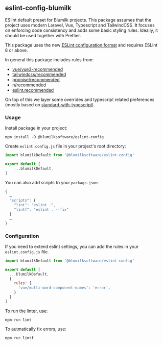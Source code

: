 ## eslint-config-blumilk

ESlint default preset for Blumilk projects. This package assumes that the project uses modern Laravel, Vue, Typescript and TailwindCSS. It focuses on enforcing code consistency and adds some basic styling rules. Ideally, it should be used together with Prettier.

This package uses the new [ESLint configuration format](https://eslint.org/docs/latest/use/configure/configuration-files-new) and requires ESLint 8 or above.

In general this package includes rules from:

- [vue/vue3-recommended](https://eslint.vuejs.org/rules/)
- [tailwindcss/recommended](https://github.com/francoismassart/eslint-plugin-tailwindcss)
- [promise/recommended](https://github.com/eslint-community/eslint-plugin-promise#rules)
- [n/recommended](https://github.com/eslint-community/eslint-plugin-n#-rules)
- [eslint.recommended](https://eslint.org/docs/latest/rules/)

On top of this we layer some overrides and typescript related preferences (mostly based on [standard-with-typescript](https://github.com/standard/eslint-config-standard-with-typescript)).

### Usage

Install package in your project:

    npm install -D @blumilksoftware/eslint-config

Create `eslint.config.js` file in your project's root directory:

```js
import blumilkDefault from '@blumilksoftware/eslint-config'

export default [
    ...blumilkDefault,
]
```

You can also add scripts to your `package.json`:

```js
{
  …
  "scripts": {
    "lint": "eslint .",
    "lintf": "eslint . --fix"
  }
  …
}
```

### Configuration

If you need to extend eslint settings, you can add the rules in your `eslint.config.js` file.

```js
import blumilkDefault from '@blumilksoftware/eslint-config'

export default [
  ...blumilkDefault,
  {
    rules: {
      'vue/multi-word-component-names': 'error',
    }
  }
]
```

To run the linter, use:

    npm run lint

To autmatically fix errors, use:

    npm run lintf

